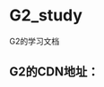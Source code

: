 # G2_study
G2的学习文档

## G2的CDN地址：
<script src="https://unpkg.com/@antv/g2@beta/dist/g2.min.js"></script>